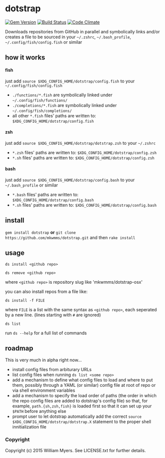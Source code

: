 # dotstrap
[![Gem Version](https://badge.fury.io/rb/dotstrap.svg)](https://badge.fury.io/rb/dotstrap)
[![Build Status](https://travis-ci.org/mkwmms/dotstrap.svg)](https://travis-ci.org/mkwmms/dotstrap)
[![Code Climate](https://codeclimate.com/github/mkwmms/dotstrap/badges/gpa.svg)](https://codeclimate.com/github/mkwmms/dotstrap)

Downloads repositories from GitHub in parallel and symbolically links and/or 
creates a file to be sourced in your 
`~/.zshrc`, `~/.bash_profile`, `~/.config/fish/config.fish` or similar 

## how it works

#### fish

 just add `source $XDG_CONFIG_HOME/dotstrap/config.fish` to your `~/.config/fish/config.fish`

  - `./functions/*.fish` are symbolically linked under `~/.config/fish/functions/`
  - `./completions/*.fish` are symbolically linked under `~/.config/fish/completions/`
  - all other `*.fish` files' paths are written to: `$XDG_CONFIG_HOME/dotstrap/config.fish` 


#### zsh 

just add `source $XDG_CONFIG_HOME/dotstrap/dotstrap.zsh` to your `~/.zshrc`

  - `*.zsh` files' paths are written to: `$XDG_CONFIG_HOME/dotstrap/config.zsh` 
  - `*.sh` files' paths are written to: `$XDG_CONFIG_HOME/dotstrap/config.zsh` 

#### bash

just add `source $XDG_CONFIG_HOME/dotstrap/config.bash` to your `~/.bash_profile` or similar

  - `*.bash` files' paths are written to: `$XDG_CONFIG_HOME/dotstrap/config.bash` 
  - `*.sh` files' paths are written to: `$XDG_CONFIG_HOME/dotstrap/config.bash` 
  
## install 

`gem install dotstrap` __or__
`git clone https://github.com/mkwmms/dotstrap.git` and then `rake install`

## usage

`ds install <github repo>`

`ds remove <github repo>`

where `<github repo>` is repository slug like 'mkwmms/dotstrap-osx'

you can also install repos from a file like:

`ds install -f FILE`

where `FILE` is a list with the same syntax as `<github repo>`, each seperated
by a new line. (lines starting with `#` are ignored)

`ds list`

run `ds --help` for a full list of commands

## roadmap

This is very much in alpha right now...

- install config files from arbiturary URLs
- list config files when running `ds list <some repo>`
- add a mechanism to define what config files to load and where to put them, possibly
through a YAML (or similar) config file at root of repo or via shell environment variables
- add a mechanism to specify the load order of paths (the order in which the repo config
files are added to dotstrap's config file) so that, for example, `path.{sh,zsh,fish}` 
is loaded first so that it can set up your `$PATH` before anything else
- prompt user to let dotstrap automatically add the correct `source $XDG_CONFIG_HOME/dotstrap/dotstrap.X` statement to the proper shell innitialization file 

### Copyright

Copyright (c) 2015 William Myers. See LICENSE.txt for further details.

